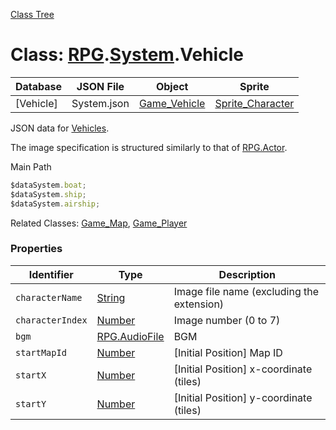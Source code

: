 [Class Tree](index.md)

# Class: [RPG](RPG.md).[System](RPG.System.md).Vehicle

| Database       | JSON File    | Object                    | Sprite                     |
|----------------|---------------|---------------------------|----------------------------|
| [Vehicle]      | System.json   | [Game_Vehicle](Game_Vehicle.md) | [Sprite_Character](Sprite_Character.md) |

JSON data for [Vehicles](#).

The image specification is structured similarly to that of [RPG.Actor](RPG.Actor.md).

Main Path
```js
$dataSystem.boat;
$dataSystem.ship;
$dataSystem.airship;
```

Related Classes: [Game_Map](Game_Map.md), [Game_Player](Game_Player.md)

### Properties

| Identifier            | Type                               | Description                                |
|-----------------------|------------------------------------|--------------------------------------------|
| `characterName`       | [String](String.md)               | Image file name (excluding the extension) |
| `characterIndex`      | [Number](Number.md)               | Image number (0 to 7)                      |
| `bgm`                 | [RPG.AudioFile](RPG.AudioFile.md) | BGM                                        |
| `startMapId`          | [Number](Number.md)               | [Initial Position] Map ID                  |
| `startX`              | [Number](Number.md)               | [Initial Position] x-coordinate (tiles)    |
| `startY`              | [Number](Number.md)               | [Initial Position] y-coordinate (tiles)    |
